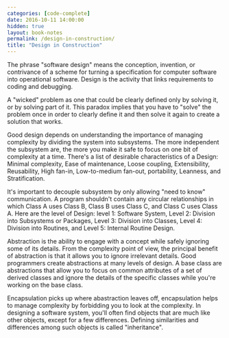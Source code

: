 ```yaml
---
categories: [code-complete]
date: 2016-10-11 14:00:00
hidden: true
layout: book-notes
permalink: /design-in-construction/
title: "Design in Construction"
---
```


The phrase "software design" means the conception, invention, or contrivance of a scheme for turning a specification for computer software into operational software. Design is the activity that links requirements to coding and debugging.

A "wicked" problem as one that could be clearly defined only by solving it, or by solving part of it. This paradox implies that you have to "solve" the problem once in order to clearly define it and then solve it again to create a solution that works.

Good design depends on understanding the importance of managing complexity by dividing the system into subsystems. The more independent the subsystem are, the more you make it safe to focus on one bit of complexity at a time. There's a list of desirable characteristics of a Design: Minimal complexity, Ease of maintenance, Loose coupling, Extensibility, Reusability, High fan-in, Low-to-medium fan-out, portability, Leanness, and Stratification.

It's important to decouple subsystem by only allowing "need to know" communication. A program shouldn't contain any circular relationships in which Class A uses Class B, Class B uses Class C, and Class C uses Class A. Here are the level of Design: level 1: Software System, Level 2: Division into Subsystems or Packages, Level 3: Division into Classes, Level 4: Division into Routines, and Level 5: Internal Routine Design.

Abstraction is the ability to engage with a concept while safely ignoring some of its details. From the complexity point of view, the principal benefit of abstraction is that it allows you to ignore irrelevant details. Good programmers create abstractions at many levels of design. A base class are abstractions that allow you to focus on common attributes of a set of derived classes and ignore the details of the specific classes while you're working on the base class.

Encapsulation picks up where abastraction leaves off, encapsulation helps to manage complexity by forbidding you to look at the complexity. In designing a software system, you'll often find objects that are much like other objects, except for a few differences. Defining similarities and differences among such objects is called "inheritance".